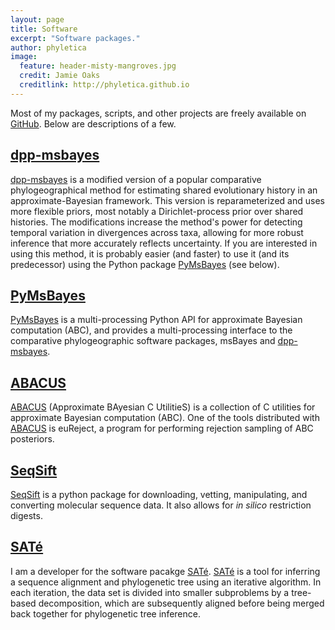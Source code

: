 ```yaml
---
layout: page
title: Software
excerpt: "Software packages."
author: phyletica 
image:
  feature: header-misty-mangroves.jpg
  credit: Jamie Oaks
  creditlink: http://phyletica.github.io
---
```


Most of my packages, scripts, and other projects are freely available on [GitHub][1]. Below are descriptions of a few.

## [dpp-msbayes][3]

[dpp-msbayes][3] is a modified version of a popular comparative phylogeographical method for estimating shared evolutionary history in an approximate-Bayesian framework. This version is reparameterized and uses more flexible priors, most notably a Dirichlet-process prior over shared histories. The modifications increase the method's power for detecting temporal variation in divergences across taxa, allowing for more robust inference that more accurately reflects uncertainty. If you are interested in using this method, it is probably easier (and faster) to use it (and its predecessor) using the Python package [PyMsBayes][4] (see below).

## [PyMsBayes][4]

[PyMsBayes][4] is a multi-processing Python API for approximate Bayesian computation (ABC), and provides a multi-processing interface to the comparative phylogeographic software packages, msBayes and [dpp-msbayes][3].

## [ABACUS][5]

[ABACUS][5] (Approximate BAyesian C UtilitieS) is a collection of C utilities for approximate Bayesian computation (ABC). One of the tools distributed with [ABACUS][5] is euReject, a program for performing rejection sampling of ABC posteriors.

## [SeqSift][6]

[SeqSift][6] is a python package for downloading, vetting, manipulating, and converting molecular sequence data. It also allows for *in silico* restriction digests.

## [SATé][2]

I am a developer for the software pacakge [SATé][2]. [SATé][2] is a tool for inferring a sequence alignment and phylogenetic tree using an iterative algorithm. In each iteration, the data set is divided into smaller subproblems by a tree-based decomposition, which are subsequently aligned before being merged back together for phylogenetic tree inference.


 [1]: https://github.com/joaks1
 [2]: http://phylo.bio.ku.edu/software/sate/sate.html
 [3]: https://github.com/joaks1/dpp-msbayes
 [4]: https://github.com/joaks1/PyMsBayes
 [5]: https://github.com/joaks1/abacus
 [6]: https://github.com/joaks1/SeqSift

